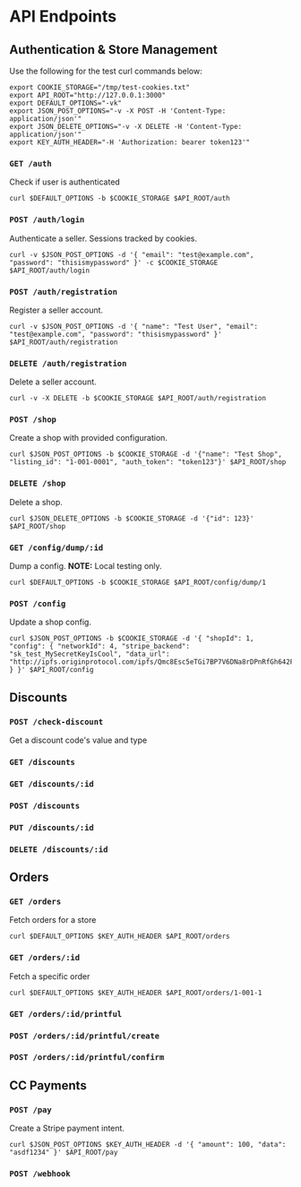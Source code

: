 # API Endpoints

## Authentication & Store Management

Use the following for the test curl commands below:

    export COOKIE_STORAGE="/tmp/test-cookies.txt"
    export API_ROOT="http://127.0.0.1:3000"
    export DEFAULT_OPTIONS="-vk"
    export JSON_POST_OPTIONS="-v -X POST -H 'Content-Type: application/json'"
    export JSON_DELETE_OPTIONS="-v -X DELETE -H 'Content-Type: application/json'"
    export KEY_AUTH_HEADER="-H 'Authorization: bearer token123'"

### `GET /auth`

Check if user is authenticated

    curl $DEFAULT_OPTIONS -b $COOKIE_STORAGE $API_ROOT/auth

### `POST /auth/login`

Authenticate a seller. Sessions tracked by cookies.

    curl -v $JSON_POST_OPTIONS -d '{ "email": "test@example.com", "password": "thisismypassword" }' -c $COOKIE_STORAGE $API_ROOT/auth/login

### `POST /auth/registration`

Register a seller account.

    curl -v $JSON_POST_OPTIONS -d '{ "name": "Test User", "email": "test@example.com", "password": "thisismypassword" }' $API_ROOT/auth/registration

### `DELETE /auth/registration`

Delete a seller account.

    curl -v -X DELETE -b $COOKIE_STORAGE $API_ROOT/auth/registration

### `POST /shop`

Create a shop with provided configuration.

    curl $JSON_POST_OPTIONS -b $COOKIE_STORAGE -d '{"name": "Test Shop", "listing_id": "1-001-0001", "auth_token": "token123"}' $API_ROOT/shop

### `DELETE /shop`

Delete a shop.

    curl $JSON_DELETE_OPTIONS -b $COOKIE_STORAGE -d '{"id": 123}' $API_ROOT/shop

### `GET /config/dump/:id`

Dump a config.  **NOTE:** Local testing only.

    curl $DEFAULT_OPTIONS -b $COOKIE_STORAGE $API_ROOT/config/dump/1

### `POST /config`

Update a shop config.

    curl $JSON_POST_OPTIONS -b $COOKIE_STORAGE -d '{ "shopId": 1, "config": { "networkId": 4, "stripe_backend": "sk_test_MySecretKeyIsCool", "data_url": "http://ipfs.originprotocol.com/ipfs/Qmc8Esc5eTGi7BP7V6DNa8rDPnRfGh642FAfbvrKkqCVNp/" } }' $API_ROOT/config

## Discounts

### `POST /check-discount`

Get a discount code's value and type

### `GET /discounts`
### `GET /discounts/:id`
### `POST /discounts`
### `PUT /discounts/:id`
### `DELETE /discounts/:id`

## Orders

### `GET /orders`

Fetch orders for a store

    curl $DEFAULT_OPTIONS $KEY_AUTH_HEADER $API_ROOT/orders

### `GET /orders/:id`

Fetch a specific order

    curl $DEFAULT_OPTIONS $KEY_AUTH_HEADER $API_ROOT/orders/1-001-1

### `GET /orders/:id/printful`
### `POST /orders/:id/printful/create`
### `POST /orders/:id/printful/confirm`

## CC Payments

### `POST /pay`

Create a Stripe payment intent.

    curl $JSON_POST_OPTIONS $KEY_AUTH_HEADER -d '{ "amount": 100, "data": "asdf1234" }' $API_ROOT/pay

### `POST /webhook`
